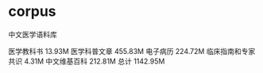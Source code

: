 # corpus
中文医学语料库

医学教科书	13.93M
医学科普文章	455.83M
电子病历	224.72M
临床指南和专家共识	4.31M
中文维基百科	212.81M
总计	1142.95M
